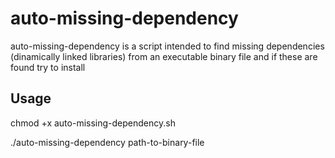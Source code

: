 # auto-missing-dependency
auto-missing-dependency is a script intended to find missing dependencies (dinamically linked libraries) from an executable binary file and if these are found try to install

## Usage
chmod +x auto-missing-dependency.sh


./auto-missing-dependency path-to-binary-file
